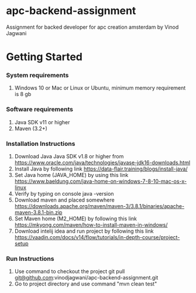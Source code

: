 # apc-backend-assignment
Assignment for backed developer for apc creation amsterdam by Vinod Jagwani

# Getting Started

### System requirements

1.  Windows 10 or Mac or Linux or Ubuntu, minimum memory requirement is 8 gb

### Software requirements
1.  Java SDK v11 or higher
2.  Maven (3.2+)

### Installation Instructions

1. Download Java Java SDK v1.8 or higher from https://www.oracle.com/java/technologies/javase-jdk16-downloads.html
2. Install Java by following link https://data-flair.training/blogs/install-java/
3. Set Java home (JAVA_HOME) by using this link https://www.baeldung.com/java-home-on-windows-7-8-10-mac-os-x-linux
4. Verify by typing on console java -version
5. Download maven and placed somewhere https://downloads.apache.org/maven/maven-3/3.8.1/binaries/apache-maven-3.8.1-bin.zip
6. Set Maven home (M2_HOME) by following this link https://mkyong.com/maven/how-to-install-maven-in-windows/
8. Download intelij idea and run project by following this link https://vaadin.com/docs/v14/flow/tutorials/in-depth-course/project-setup


### Run Instructions
1. Use command to checkout the project git pull git@github.com:vinodjagwani/apc-backend-assignment.git
2. Go to project directory and use command "mvn clean test"



